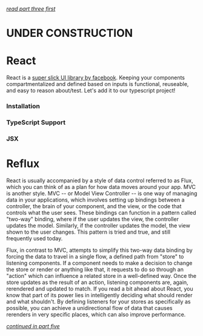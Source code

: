 *[read part three first](https://github.com/Hypaethral/javascript-projects/blob/master/environment-setup/03-typescript.md)*

# UNDER CONSTRUCTION

# React

React is a [super slick UI library by facebook](https://facebook.github.io/react/). Keeping your components compartmentalized and defined based on inputs is functional, reuseable, and easy to reason about/test.  Let's add it to our typescript project!

### Installation

### TypeScript Support

### JSX

# Reflux
React is usually accompanied by a style of data control referred to as Flux, which you can think of as a plan for how data moves around your app.  MVC is another style.  MVC -- or Model View Controller -- is one way of managing data in your applications, which involves setting up bindings between a controller, the brain of your component, and the view, or the code that controls what the user sees.  These bindings can function in a pattern called "two-way" binding, where if the user updates the view, the controller updates the model.  Similarly, if the controller updates the model, the view shown to the user changes.  This pattern is tried and true, and still frequently used today.

Flux, in contrast to MVC, attempts to simplify this two-way data binding by forcing the data to travel in a single flow, a defined path from "store" to listening components.  If a component needs to make a decision to change the store or render or anything like that, it requests to do so through an "action" which can influence a related store in a well-defined way.  Once the store updates as the result of an action, listening components are, again, rerendered and updated to match.  If you read a bit ahead about React, you know that part of its power lies in intelligently deciding what should render and what shouldn't.  By defining listeners for your stores as specifically as possible, you can achieve a unidirectional flow of data that causes rerenders in very specific places, which can also improve performance.  

*[continued in part five](https://github.com/Hypaethral/javascript-projects/blob/master/environment-setup/05-additional-stuff.md)*

